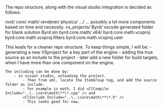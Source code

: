 The repo structure, along with the visual studio integration is decided as follows:

root/
    core/
        math/
        renderer/
        physics/
        .../
        ... possibly a lot more components based on time and necessity.
    vs_projects/
        Byrd/ vscode generated folder for blank solution
            Byrd.sln
            byrd.core.math/
                x64/
                byrd.core.math.vcxproj
                byrd.core.math.vcxproj.filters
                byrd.core.math.vcxproj.user


This leads for a cleaner repo structure. To keep things simple,
I will be:
    - generating a new VSproject for a key part of the engine
    - adding the true source as an include to the project
    - later add a new folder for build targets, when I have more than one component on the engine.

    The including can be done by:
        - in visual studio, unloading the project.
            - Then from xml, locate the ItemGroup tag, and add the source folder as include.
            - for example in math, I did <ClCompile Include="..\..\core\math\**\*.cpp" /> and
            <ClInclude Include="..\..\core\math\**\*.h" />
            - This looks good for now.